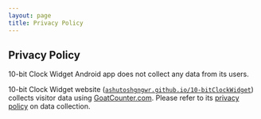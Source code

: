```yaml
---
layout: page
title: Privacy Policy
---
```


## Privacy Policy

10-bit Clock Widget Android app does not collect any data from its users.

10-bit Clock Widget website
([`ashutoshgngwr.github.io/10-bitClockWidget`](https://ashutoshgngwr.github.io/10-bitClockWidget))
collects visitor data using [GoatCounter.com](https://www.goatcounter.com).
Please refer to its [privacy policy](https://www.goatcounter.com/privacy) on
data collection.
